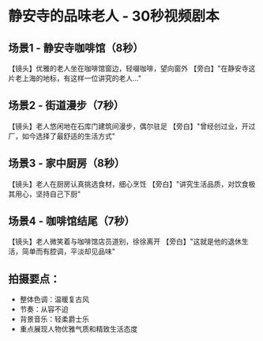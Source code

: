 # 静安寺的品味老人 - 30秒视频剧本

## 场景1 - 静安寺咖啡馆（8秒）
【镜头】优雅的老人坐在咖啡馆窗边，轻啜咖啡，望向窗外
【旁白】"在静安寺这片老上海的地标，有这样一位讲究的老人..."

## 场景2 - 街道漫步（7秒）
【镜头】老人悠闲地在石库门建筑间漫步，偶尔驻足
【旁白】"曾经创过业，开过厂，如今选择了最舒适的生活方式"

## 场景3 - 家中厨房（8秒）
【镜头】老人在厨房认真挑选食材，细心烹饪
【旁白】"讲究生活品质，对饮食极其用心，坚持自己下厨"

## 场景4 - 咖啡馆结尾（7秒）
【镜头】老人微笑着与咖啡馆店员道别，徐徐离开
【旁白】"这就是他的退休生活，简单而有腔调，平淡却见品味"

## 拍摄要点：
- 整体色调：温暖复古风
- 节奏：从容不迫
- 背景音乐：轻柔爵士乐
- 重点展现人物优雅气质和精致生活态度 